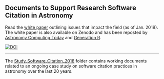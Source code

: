 ## Documents to Support Research Software Citation in Astronomy

Read the [white paper](https://github.com/CfA-Library/Cite_Astro_Software/blob/master/whitepaper.md) outlining issues that impact the field (as of Jan. 2018). The white paper is also available on Zenodo and has been reposted by [Astronomy Computing Today](https://astrocompute.wordpress.com/2018/03/05/software-citation-implementation-in-astronomy/) and [Generation R](http://genr.eu/wp/software-citation-astronomy/).

[![DOI](https://zenodo.org/badge/doi/10.5281/zenodo.1473408.svg)](http://dx.doi.org/10.5281/zenodo.1473408)

----------

The [Study_Software_Citation_2018](https://github.com/CfA-Library/Cite_Astro_Software/tree/master/Study_Software_Citation_2018) folder contains working documents related to an ongoing case study on software citation practices in astronomy over the last 20 years. 
